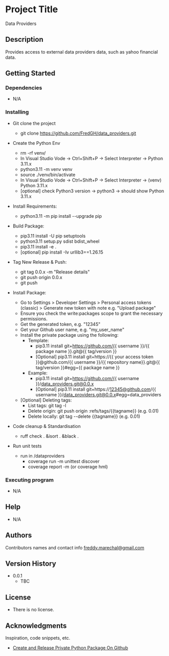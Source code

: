 # Project Title

Data Providers

## Description

Provides access to external data providers data, such as yahoo financial data.

## Getting Started

### Dependencies

* N/A

### Installing

* Git clone the project
    * git clone https://github.com/FredGH/data_providers.git
* Create the Python Env
    * rm -rf venv/
    * In Visual Studio Vode -> Ctrl+Shift+P -> Select Interpreter ->  Python 3.11.x
    * python3.11 -m venv venv
    * source ./venv/bin/activate
    * In Visual Studio Vode -> Ctrl+Shift+P -> Select Interpreter ->  (venv) Python 3.11.x
    * [optional] check Python3 version -> python3 -> should show Python 3.11.x
* Install Requirements:
    * python3.11 -m pip install --upgrade pip
* Build Package:    
    * pip3.11 install -U pip setuptools
    * python3.11 setup.py sdist bdist_wheel
    * pip3.11 install -e .
    * [optional] pip install -Iv urllib3==1.26.15
* Tag New Release & Push:
    * git tag 0.0.x -m "Release details"
    * git push origin 0.0.x
    * git push
* Install Package:
    *  Go to Settings > Developer Settings > Personal access tokens (classic) > Generate new token with note e.g. "Upload package"
    *  Ensure you check the write:packages scope to grant the necessary permissions.
    * Get the generated token, e.g. "12345"
    * Get your Github user name, e.g. "my_user_name"
    * Install the private package using the following:
        * Template:
            * pip3.11 install git+https://github.com/{{ username }}/{{ package name }}.git@{{ tag/version }}
            * [Optional] pip3.11 install git+https://{{ your access token }}@github.com/{{ username }}/{{ repository name}}.git@{{ tag/version }}#egg={{ package name }}
        * Example:
            * pip3.11 install git+https://github.com/{{ username }}/data_providers.git@0.0.x
            * [Optional] pip3.11 install git+https://12345@github.com/{{ username }}/data_providers.git@0.0.x#egg=data_providers    
    * [Optional] Deleting tags:
        * List tags: git tag -l
        * Delete origin: git push origin :refs/tags/{{tagname}} (e.g. 0.01)
        * Delete locally: git tag --delete {{tagname}} (e.g. 0.01)

* Code cleanup & Standardisation
    * ruff check . &isort . &black .

* Run unit tests
    * run in /dataproviders 
        * coverage run -m unittest discover
        * coverage report -m (or coverage hml)

### Executing program

* N/A

## Help

* N/A

## Authors

Contributors names and contact info
freddy.marechal@gmail.com

## Version History

* 0.0.1
    * TBC

## License

* There is no license.

## Acknowledgments

Inspiration, code snippets, etc.
* [Create and Release Private Python Package On Github](https://dev.to/abdellahhallou/create-and-release-a-private-python-package-on-github-2oae)
